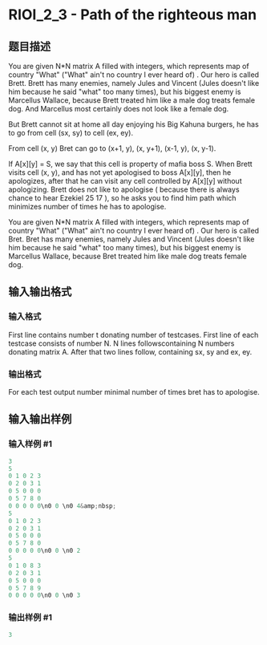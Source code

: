 # RIOI_2_3 - Path of the righteous man

## 题目描述

 You are given N\*N matrix A filled with integers, which represents map of country "What" ("What" ain't no country I ever heard of) . Our hero is called Brett. Brett has many enemies, namely Jules and Vincent (Jules doesn't like him because he said "what" too many times), but his biggest enemy is Marcellus Wallace, because Brett treated him like a male dog treats female dog. And Marcellus most certainly does not look like a female dog.

But Brett cannot sit at home all day enjoying his Big Kahuna burgers, he has to go from cell (sx, sy) to cell (ex, ey).

From cell (x, y) Bret can go to (x+1, y), (x, y+1), (x-1, y), (x, y-1).

If A\[x\]\[y\] = S, we say that this cell is property of mafia boss S. When Brett visits cell (x, y), and has not yet apologised to boss A\[x\]\[y\], then he apologizes, after that he can visit any cell controlled by A\[x\]\[y\] without apologizing. Brett does not like to apologise ( because there is always chance to hear Ezekiel 25 17 ), so he asks you to find him path which minimizes number of times he has to apologise.

You are given N\*N matrix A filled with integers, which represents map of country "What" ("What" ain't no country I ever heard of) . Our hero is called Bret. Bret has many enemies, namely Jules and Vincent (Jules doesn't like him because he said "what" too many times), but his biggest enemy is Marcellus Wallace, because Bret treated him like male dog treats female dog.

## 输入输出格式

### 输入格式

First line contains number t donating number of testcases. First line of each testcase consists of number N. N lines followscontaining N numbers donating matrix A. After that two lines follow, containing sx, sy and ex, ey.

### 输出格式

For each test output number minimal number of times bret has to apologise.

## 输入输出样例

### 输入样例 #1

```cpp
3
5
0 1 0 2 3
0 2 0 3 1
0 5 0 0 0
0 5 7 8 0
0 0 0 0 0\n0 0 \n0 4&amp;nbsp;
5
0 1 0 2 3
0 2 0 3 1
0 5 0 0 0
0 5 7 8 0
0 0 0 0 0\n0 0 \n0 2
5
0 1 0 8 3
0 2 0 3 1
0 5 0 0 0
0 5 7 8 9
0 0 0 0 0\n0 0 \n0 3
```


### 输出样例 #1

```cpp
3
```



